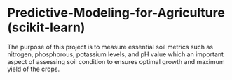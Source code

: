 # Predictive-Modeling-for-Agriculture (scikit-learn)
The purpose of this project is to measure essential soil metrics such as nitrogen, phosphorous, potassium levels, and pH value which an important aspect of assessing soil condition to ensures optimal growth and maximum yield of the crops.
